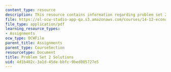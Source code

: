 ```yaml
---
content_type: resource
description: This resource contains information regarding problem set 2 solutions.
file: https://ol-ocw-studio-app-qa.s3.amazonaws.com/courses/14-12-economic-applications-of-game-theory-fall-2012/4d1b402c3a1d45debbfc9bed005727e5_MIT14_12F12_pset2sol.pdf
file_type: application/pdf
learning_resource_types:
- Assignments
ocw_type: OCWFile
parent_title: Assignments
parent_type: CourseSection
resourcetype: Document
title: Problem Set 2 Solutions
uid: 4d1b402c-3a1d-45de-bbfc-9bed005727e5
---
```

